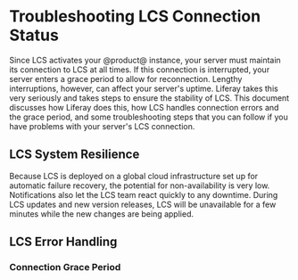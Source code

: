 # Troubleshooting LCS Connection Status

Since LCS activates your @product@ instance, your server must maintain its 
connection to LCS at all times. If this connection is interrupted, your server 
enters a grace period to allow for reconnection. Lengthy interruptions, however, 
can affect your server's uptime. Liferay takes this very seriously and takes 
steps to ensure the stability of LCS. This document discusses how Liferay does 
this, how LCS handles connection errors and the grace period, and some 
troubleshooting steps that you can follow if you have problems with your 
server's LCS connection. 

## LCS System Resilience

Because LCS is deployed on a global cloud infrastructure set up for automatic 
failure recovery, the potential for non-availability is very low. Notifications 
also let the LCS team react quickly to any downtime. During LCS updates and new 
version releases, LCS will be unavailable for a few minutes while the new 
changes are being applied. 

## LCS Error Handling

### Connection Grace Period


